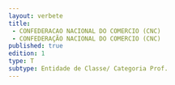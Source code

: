 ```yaml
---
layout: verbete
title:
 - CONFEDERACAO NACIONAL DO COMERCIO (CNC)
 - CONFEDERAÇÃO NACIONAL DO COMERCIO (CNC)
published: true
edition: 1  
type: T
subtype: Entidade de Classe/ Categoria Prof.
---
```



